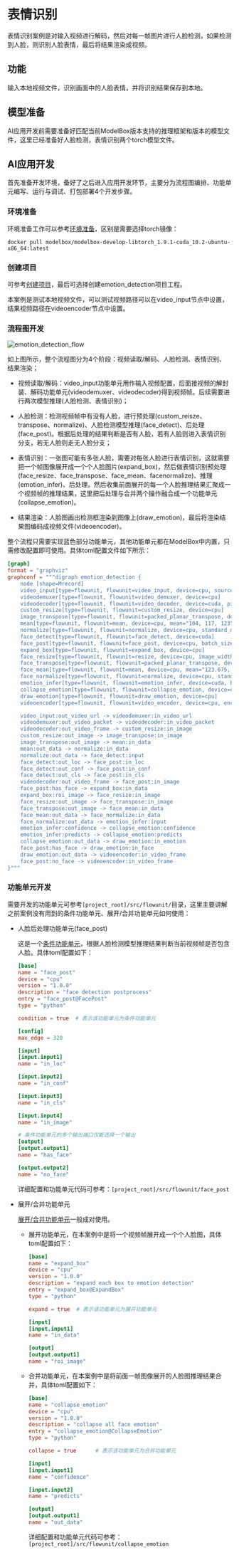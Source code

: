# 表情识别

表情识别案例是对输入视频进行解码，然后对每一帧图片进行人脸检测，如果检测到人脸，则识别人脸表情，最后将结果渲染成视频。

## 功能

输入本地视频文件，识别画面中的人脸表情，并将识别结果保存到本地。

## 模型准备

AI应用开发前需要准备好匹配当前ModelBox版本支持的推理框架和版本的模型文件，这里已经准备好人脸检测，表情识别两个torch模型文件。

## AI应用开发

首先准备开发环境，备好了之后进入应用开发环节，主要分为流程图编排、功能单元编写、运行与调试、打包部署4个开发步骤。

### 环境准备

环境准备工作可以参考[环境准备](./hello-world.md###环境准备)，区别是需要选择torch镜像：

```shell
docker pull modelbox/modelbox-develop-libtorch_1.9.1-cuda_10.2-ubuntu-x86_64:latest
```

### 创建项目

可参考[创建项目](./hello-world.md#项目创建与运行)，最后可选择创建emotion_detection项目工程。

本案例是测试本地视频文件，可以测试视频路径可以在video_input节点中设置，结果视频路径在videoencoder节点中设置。

### 流程图开发

![emotion_detection_flow](../../assets/images/figure/first-app/emotion_detection_flow.png)

如上图所示，整个流程图分为4个阶段：视频读取/解码、人脸检测、表情识别、结果渲染；

- 视频读取/解码：video_input功能单元用作输入视频配置，后面接视频的解封装、解码功能单元(videodemuxer、videodecoder)得到视频帧。后续需要进行两次模型推理(人脸检测、表情识别)；

- 人脸检测：检测视频帧中有没有人脸，进行预处理(custom_reisze、transpose、normalize)、人脸检测模型推理(face_detect)、后处理(face_post)。根据后处理的结果判断是否有人脸，若有人脸则进入表情识别分支，若无人脸则走无人脸分支；

- 表情识别：一张图可能有多张人脸，需要对每张人脸进行表情识别，这就需要把一个帧图像展开成一个个人脸图片(expand_box)，然后做表情识别预处理(face_resize、face_transpose、face_mean、facenormalize)、推理(emotion_infer)、后处理。然后收集前面展开的每一个人脸推理结果汇聚成一个视频帧的推理结果，这里把后处理与合并两个操作融合成一个功能单元(collapse_emotion)。

- 结果渲染：人脸图画出检测框渲染到图像上(draw_emotion)，最后将渲染结果图编码成视频文件(videoencoder)。

整个流程只需要实现蓝色部分功能单元，其他功能单元都在ModelBox中内置，只需修改配置即可使用。具体toml配置文件如下所示：

```toml
[graph]
format = "graphviz"
graphconf = """digraph emotion_detection {
    node [shape=Mrecord]
    video_input[type=flowunit, flowunit=video_input, device=cpu, source_url="/opt/modelbox/demo/video/emotion_test_video.mp4"]
    videodemuxer[type=flowunit, flowunit=video_demuxer, device=cpu]
    videodecoder[type=flowunit, flowunit=video_decoder, device=cuda, pix_fmt=bgr]
    custom_resize[type=flowunit, flowunit=custom_resize, device=cpu]
    image_transpose[type=flowunit, flowunit=packed_planar_transpose, device=cpu]
    mean[type=flowunit, flowunit=mean, device=cpu, mean="104, 117, 123"]
    normalize[type=flowunit, flowunit=normalize, device=cpu, standard_deviation_inverse="1, 1, 1"]
    face_detect[type=flowunit, flowunit=face_detect, device=cuda]
    face_post[type=flowunit, flowunit=face_post, device=cpu, batch_size=1]
    expand_box[type=flowunit, flowunit=expand_box, device=cpu]
    face_resize[type=flowunit, flowunit=resize, device=cpu, image_width=224, image_height=224]
    face_transpose[type=flowunit, flowunit=packed_planar_transpose, device=cpu]
    face_mean[type=flowunit, flowunit=mean, device=cpu, mean="123.675, 116.28, 103.53"]
    face_normalize[type=flowunit, flowunit=normalize, device=cpu, standard_deviation_inverse="0.0171247538316637, 0.0175070028011204, 0.0174291938997821"]
    emotion_infer[type=flowunit, flowunit=emotion_infer, device=cuda, batch_size=1]
    collapse_emotion[type=flowunit, flowunit=collapse_emotion, device=cpu]
    draw_emotion[type=flowunit, flowunit=draw_emotion, device=cpu]
    videoencoder[type=flowunit, flowunit=video_encoder, device=cpu, encoder=mpeg4, format=mp4, default_dest_url="/tmp/emotion_detection_result.mp4"]

    video_input:out_video_url -> videodemuxer:in_video_url
    videodemuxer:out_video_packet -> videodecoder:in_video_packet
    videodecoder:out_video_frame -> custom_resize:in_image
    custom_resize:out_image -> image_transpose:in_image
    image_transpose:out_image -> mean:in_data
    mean:out_data -> normalize:in_data
    normalize:out_data -> face_detect:input
    face_detect:out_loc -> face_post:in_loc
    face_detect:out_conf -> face_post:in_conf
    face_detect:out_cls -> face_post:in_cls
    videodecoder:out_video_frame -> face_post:in_image
    face_post:has_face -> expand_box:in_data
    expand_box:roi_image -> face_resize:in_image
    face_resize:out_image -> face_transpose:in_image
    face_transpose:out_image -> face_mean:in_data
    face_mean:out_data -> face_normalize:in_data
    face_normalize:out_data -> emotion_infer:input
    emotion_infer:confidence -> collapse_emotion:confidence
    emotion_infer:predicts -> collapse_emotion:predicts
    collapse_emotion:out_data -> draw_emotion:in_emotion
    face_post:has_face -> draw_emotion:in_face
    draw_emotion:out_data -> videoencoder:in_video_frame
    face_post:no_face -> videoencoder:in_video_frame
}"""
```

### 功能单元开发

需要开发的功能单元可参考`[project_root]/src/flowunit/`目录，这里主要讲解之前案例没有用到的条件功能单元、展开/合并功能单元如何使用：

- 人脸后处理功能单元(face_post)

  这是一个[条件功能单元](../basic-conception/flowunit.md#功能单元类型)，根据人脸检测模型推理结果判断当前视频帧是否包含人脸。具体toml配置如下：

  ```toml
  [base]
  name = "face_post"
  device = "cpu"
  version = "1.0.0"
  description = "face detection postprocess"
  entry = "face_post@FacePost"
  type = "python"
  
  condition = true  # 表示该功能单元为条件功能单元
  
  [config]
  max_edge = 320
  
  [input]
  [input.input1]
  name = "in_loc"
  
  [input.input2]
  name = "in_conf"
  
  [input.input3]
  name = "in_cls"
  
  [input.input4]
  name = "in_image"
  
  # 条件功能单元的多个输出端口仅能选择一个输出
  [output]          
  [output.output1]
  name = "has_face"
  
  [output.output2]
  name = "no_face"
  ```

  详细配置和功能单元代码可参考：`[project_root]/src/flowunit/face_post`

- 展开/合并功能单元

  [展开/合并功能单元](../basic-conception/flowunit.md#功能单元类型)一般成对使用。

  - 展开功能单元，在本案例中是将一个视频帧展开成一个个人脸图，具体toml配置如下：

    ```toml
    [base]
    name = "expand_box"
    device = "cpu"
    version = "1.0.0"
    description = "expand each box to emotion detection"
    entry = "expand_box@ExpandBox"
    type = "python"
    
    expand = true  # 表示该功能单元为展开功能单元
    
    [input]
    [input.input1]
    name = "in_data"
    
    [output]
    [output.output1]
    name = "roi_image"
    ```

  - 合并功能单元，在本案例中是将前面一帧图像展开的人脸图推理结果合并，具体toml配置如下：

    ```toml
    [base]
    name = "collapse_emotion"
    device = "cpu"
    version = "1.0.0"
    description = "collapse all face emotion"
    entry = "collapse_emotion@CollapseEmotion"
    type = "python"

    collapse = true      # 表示该功能单元为合并功能单元

    [input]
    [input.input1]
    name = "confidence"

    [input.input2]
    name = "predicts"

    [output]
    [output.output1]
    name = "out_data"
    ```

    详细配置和功能单元代码可参考：`[project_root]/src/flowunit/collapse_emotion`
